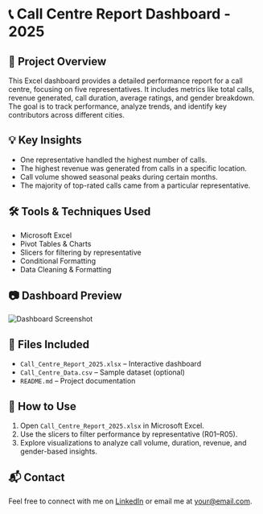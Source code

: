 # 📞 Call Centre Report Dashboard - 2025

## 📝 Project Overview
This Excel dashboard provides a detailed performance report for a call centre, focusing on five representatives. It includes metrics like total calls, revenue generated, call duration, average ratings, and gender breakdown. The goal is to track performance, analyze trends, and identify key contributors across different cities.

## 💡 Key Insights
- One representative handled the highest number of calls.
- The highest revenue was generated from calls in a specific location.
- Call volume showed seasonal peaks during certain months.
- The majority of top-rated calls came from a particular representative.

## 🛠 Tools & Techniques Used
- Microsoft Excel
- Pivot Tables & Charts
- Slicers for filtering by representative
- Conditional Formatting
- Data Cleaning & Formatting

## 📷 Dashboard Preview
![Dashboard Screenshot](./image.png)

## 📁 Files Included
- `Call_Centre_Report_2025.xlsx` – Interactive dashboard
- `Call_Centre_Data.csv` – Sample dataset (optional)
- `README.md` – Project documentation

## 📌 How to Use
1. Open `Call_Centre_Report_2025.xlsx` in Microsoft Excel.
2. Use the slicers to filter performance by representative (R01–R05).
3. Explore visualizations to analyze call volume, duration, revenue, and gender-based insights.

## 📬 Contact
Feel free to connect with me on [LinkedIn](https://www.linkedin.com/in/yourprofile) or email me at your@email.com.
